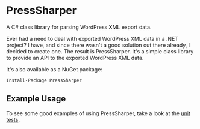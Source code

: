 # PressSharper

A C# class library for parsing WordPress XML export data.

Ever had a need to deal with exported WordPress XML data in a .NET project? I have, and since there wasn't a good solution out there already, I decided to create one. The result is PressSharper. It's a simple class library to provide an API to the exported WordPress XML data. 

It's also available as a NuGet package:

    Install-Package PressSharper

## Example Usage

To see some good examples of using PressSharper, take a look at the [unit tests](https://github.com/bcwood/PressSharper/blob/master/PressSharper.UnitTests/ParserTests.cs).
